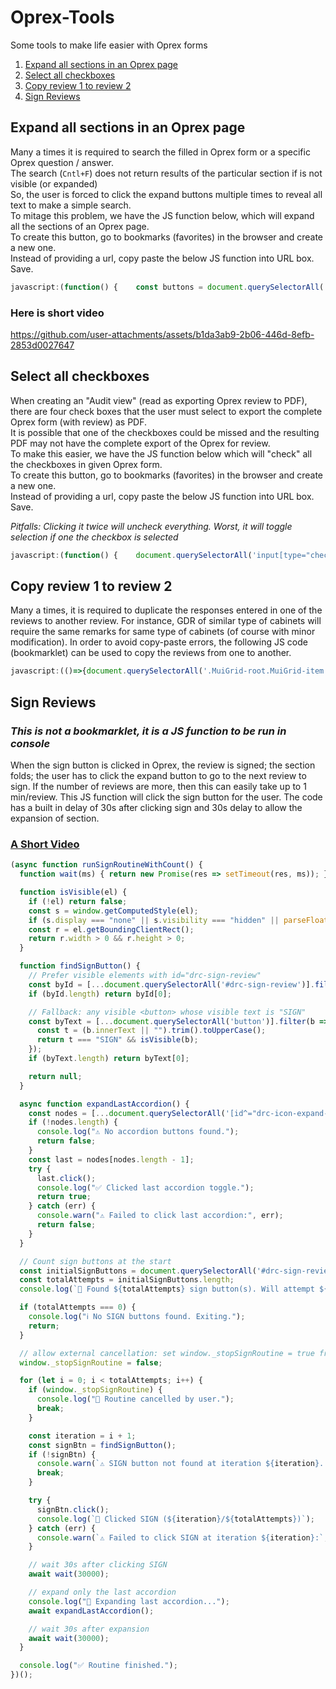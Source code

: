 # Oprex-Tools
Some tools to make life easier with Oprex forms
1. [Expand all sections in an Oprex page](https://github.com/prasannarajaram/Oprex-Tools/blob/main/README.md#expand-all-sections-in-an-oprex-page)
2. [Select all checkboxes](https://github.com/prasannarajaram/Oprex-Tools/blob/main/README.md#select-all-checkboxes)
3. [Copy review 1 to review 2](https://github.com/prasannarajaram/Oprex-Tools/blob/main/README.md#copy-review-1-to-review-2)
4. [Sign Reviews](https://github.com/prasannarajaram/Oprex-Tools/blob/main/README.md#sign-reviews)

## Expand all sections in an Oprex page
Many a times it is required to search the filled in Oprex form or a specific Oprex question / answer.  
The search (`Cntl+F`) does not return results of the particular section if is not visible (or expanded)  
So, the user is forced to click the expand buttons multiple times to reveal all text to make a simple search.  
To mitage this problem, we have the JS function below, which will expand all the sections of an Oprex page.  
To create this button, go to bookmarks (favorites) in the browser and create a new one.  
Instead of providing a url, copy paste the below JS function into URL box. Save.  
```javascript
javascript:(function() {    const buttons = document.querySelectorAll('span[id^="expand-arrow"]');    buttons.forEach(btn => btn.click());})();
```
### Here is short video
https://github.com/user-attachments/assets/b1da3ab9-2b06-446d-8efb-2853d0027647

## Select all checkboxes
When creating an "Audit view" (read as exporting Oprex review to PDF), there are four check boxes that the user must select to export the complete Oprex form (with review) as PDF.  
It is possible that one of the checkboxes could be missed and the resulting PDF may not have the complete export of the Oprex for review.  
To make this easier, we have the JS function below which will "check" all the checkboxes in given Oprex form.  
To create this button, go to bookmarks (favorites) in the browser and create a new one.    
Instead of providing a url, copy paste the below JS function into URL box. Save.  

_Pitfalls: Clicking it twice will uncheck everything. Worst, it will toggle selection if one the checkbox is selected_
```javascript
javascript:(function() {    document.querySelectorAll('input[type="checkbox"]').forEach(cb => cb.click());    })();
```
## Copy review 1 to review 2
Many a times, it is required to duplicate the responses entered in one of the reviews to another review. For instance, GDR of similar type of cabinets will require the same remarks for same type of cabinets (of course with minor modification). In order to avoid copy-paste errors, the following JS code (bookmarklet) can be used to copy the reviews from one to another.
```javascript
javascript:(()=>{document.querySelectorAll('.MuiGrid-root.MuiGrid-item').forEach(e=>{const t=e.querySelectorAll('textarea'),r=Array.from(t).find(e=>e.hasAttribute('readonly')&&!e.hasAttribute('aria-hidden')),a=Array.from(t).find(e=>!e.hasAttribute('readonly')&&!e.disabled);if(r&&a){const e=r.value;Object.getOwnPropertyDescriptor(window.HTMLTextAreaElement.prototype,'value').set.call(a,e),a.dispatchEvent(new Event('input',{bubbles:!0})),a.dispatchEvent(new Event('blur',{bubbles:!0}))}});})();
```
## Sign Reviews
### _This is not a bookmarklet, it is a JS function to be run in console_
When the sign button is clicked in Oprex, the review is signed; the section folds; the user has to click the expand button to go to the next review to sign.
If the number of reviews are more, then this can easily take up to 1 min/review. This JS function will click the sign button for the user.
The code has a built in delay of 30s after clicking sign and 30s delay to allow the expansion of section.

### [A Short Video](https://youtu.be/CYXOi9ZyLOU)
```javascript
(async function runSignRoutineWithCount() {
  function wait(ms) { return new Promise(res => setTimeout(res, ms)); }

  function isVisible(el) {
    if (!el) return false;
    const s = window.getComputedStyle(el);
    if (s.display === "none" || s.visibility === "hidden" || parseFloat(s.opacity) === 0) return false;
    const r = el.getBoundingClientRect();
    return r.width > 0 && r.height > 0;
  }

  function findSignButton() {
    // Prefer visible elements with id="drc-sign-review"
    const byId = [...document.querySelectorAll('#drc-sign-review')].filter(isVisible);
    if (byId.length) return byId[0];

    // Fallback: any visible <button> whose visible text is "SIGN"
    const byText = [...document.querySelectorAll('button')].filter(b => {
      const t = (b.innerText || "").trim().toUpperCase();
      return t === "SIGN" && isVisible(b);
    });
    if (byText.length) return byText[0];

    return null;
  }

  async function expandLastAccordion() {
    const nodes = [...document.querySelectorAll('[id^="drc-icon-expand-accordion"], [id^="expand-arrow"]')];
    if (!nodes.length) {
      console.log("⚠️ No accordion buttons found.");
      return false;
    }
    const last = nodes[nodes.length - 1];
    try {
      last.click();
      console.log("✅ Clicked last accordion toggle.");
      return true;
    } catch (err) {
      console.warn("⚠️ Failed to click last accordion:", err);
      return false;
    }
  }

  // Count sign buttons at the start
  const initialSignButtons = document.querySelectorAll('#drc-sign-review');
  const totalAttempts = initialSignButtons.length;
  console.log(`🔢 Found ${totalAttempts} sign button(s). Will attempt ${totalAttempts} time(s).`);

  if (totalAttempts === 0) {
    console.log("ℹ️ No SIGN buttons found. Exiting.");
    return;
  }

  // allow external cancellation: set window._stopSignRoutine = true from console to stop
  window._stopSignRoutine = false;

  for (let i = 0; i < totalAttempts; i++) {
    if (window._stopSignRoutine) {
      console.log("🛑 Routine cancelled by user.");
      break;
    }

    const iteration = i + 1;
    const signBtn = findSignButton();
    if (!signBtn) {
      console.warn(`⚠️ SIGN button not found at iteration ${iteration}. Exiting early.`);
      break;
    }

    try {
      signBtn.click();
      console.log(`🔘 Clicked SIGN (${iteration}/${totalAttempts})`);
    } catch (err) {
      console.warn(`⚠️ Failed to click SIGN at iteration ${iteration}:`, err);
    }

    // wait 30s after clicking SIGN
    await wait(30000);

    // expand only the last accordion
    console.log("📂 Expanding last accordion...");
    await expandLastAccordion();

    // wait 30s after expansion
    await wait(30000);
  }

  console.log("✅ Routine finished.");
})();
```
